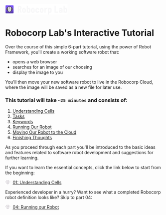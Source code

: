 <img src="images/logo.svg" width="200" style="margin-top:20px">

# Robocorp Lab's Interactive Tutorial

Over the course of this simple 6-part tutorial, using the power of Robot Framework, you'll create a working software robot that:
* opens a web browser
* searches for an image of our choosing
* display the image to you

You'll then move your new software robot to live in the Robocorp Cloud, where the image will be saved as a new file for later use.

### This tutorial will take `~25 minutes` and consists of:
1. [Understanding Cells](./01-cells.robot)
2. [Tasks](./02-tasks.robot)
3. [Keywords](./03-keywords.robot)
4. [Running Our Robot](./04-running-our-robot.robot)
5. [Moving Our Robot to the Cloud](./05-moving-our-robot-to-the-cloud.robot)
6. [Finishing Thoughts](./06-finishing-thoughts.md)

As you proceed through each part you'll be introduced to the basic ideas and features related to software robot development and suggestions for further learning.

If you want to learn the essential concepts, click the link below to start from the beginning:

<img src="images/robot.svg" width="16"  style="vertical-align:text-top">&nbsp; [01: Understanding Cells](./01-cells.robot)

Experienced developer in a hurry? Want to see what a completed Robocorp robot definition looks like? Skip to part 04:

<img src="images/robot.svg" width="16"  style="vertical-align:text-top">&nbsp; [04: Running our Robot](./04-running-our-robot.robot)
